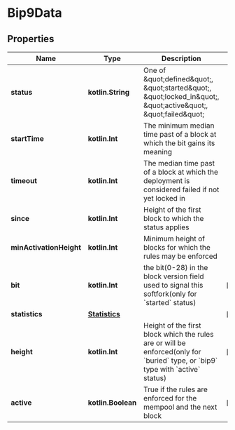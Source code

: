 
# Bip9Data

## Properties
Name | Type | Description | Notes
------------ | ------------- | ------------- | -------------
**status** | **kotlin.String** | One of \&quot;defined\&quot;, \&quot;started\&quot;, \&quot;locked_in\&quot;, \&quot;active\&quot;, \&quot;failed\&quot;  | 
**startTime** | **kotlin.Int** | The minimum median time past of a block at which the bit gains its meaning | 
**timeout** | **kotlin.Int** | The median time past of a block at which the deployment is considered failed if not yet locked in | 
**since** | **kotlin.Int** | Height of the first block to which the status applies | 
**minActivationHeight** | **kotlin.Int** | Minimum height of blocks for which the rules may be enforced | 
**bit** | **kotlin.Int** | the bit(0-28) in the block version field used to signal this softfork(only for &#x60;started&#x60; status) |  [optional]
**statistics** | [**Statistics**](Statistics.md) |  |  [optional]
**height** | **kotlin.Int** | Height of the first block which the rules are or will be enforced(only for &#x60;buried&#x60; type, or &#x60;bip9&#x60; type with &#x60;active&#x60; status) |  [optional]
**active** | **kotlin.Boolean** | True if the rules are enforced for the mempool and the next block |  [optional]



